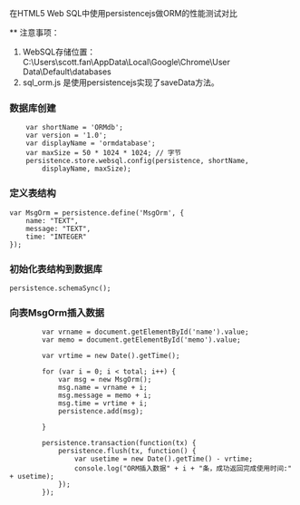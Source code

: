 在HTML5 Web SQL中使用persistencejs做ORM的性能测试对比

** 注意事项：
1. WebSQL存储位置：C:\Users\scott.fan\AppData\Local\Google\Chrome\User Data\Default\databases
2. sql_orm.js 是使用persistencejs实现了saveData方法。

### 数据库创建
```
    var shortName = 'ORMdb';
    var version = '1.0';
    var displayName = 'ormdatabase';
    var maxSize = 50 * 1024 * 1024; // 字节
    persistence.store.websql.config(persistence, shortName,
        displayName, maxSize);
```
### 定义表结构
```
var MsgOrm = persistence.define('MsgOrm', {
    name: "TEXT",
    message: "TEXT",
    time: "INTEGER"
});
```
### 初始化表结构到数据库
` persistence.schemaSync(); `

### 向表MsgOrm插入数据
```
        var vrname = document.getElementById('name').value;
        var memo = document.getElementById('memo').value;

        var vrtime = new Date().getTime();

        for (var i = 0; i < total; i++) {
            var msg = new MsgOrm();
            msg.name = vrname + i;
            msg.message = memo + i;
            msg.time = vrtime + i;
            persistence.add(msg);

        }

        persistence.transaction(function(tx) {
            persistence.flush(tx, function() {
                var usetime = new Date().getTime() - vrtime;
                console.log("ORM插入数据" + i + "条，成功返回完成使用时间:" + usetime);
            });
        });
```
